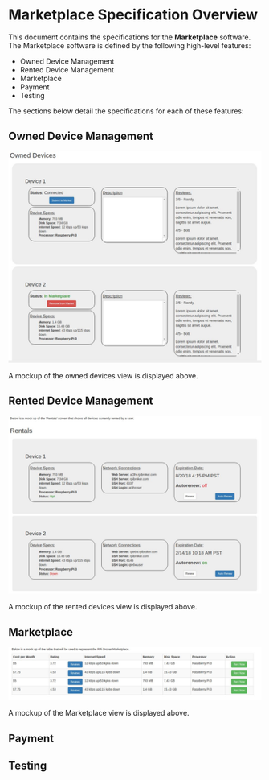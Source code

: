 # Marketplace Specification Overview
This document contains the specifications for the **Marketplace** software. The Marketplace software is defined by the following
high-level features:

* Owned Device Management
* Rented Device Management
* Marketplace
* Payment
* Testing

The sections below detail the specifications for each of these features:

## Owned Device Management
![Owned Devices](images/owned-devices-mockup.JPG?raw=true "Owned Devices Mock Up")

A mockup of the owned devices view is displayed above. 

## Rented Device Management
![Rented Devices](images/rental-mockup.JPG?raw=true "Rented Devices Mock Up")

A mockup of the rented devices view is displayed above. 

## Marketplace
![Marketplace Mockup](images/marketplace-mockup.JPG?raw=true "Marketplace Mock Up")

A mockup of the Marketplace view is displayed above. 

## Payment

## Testing

